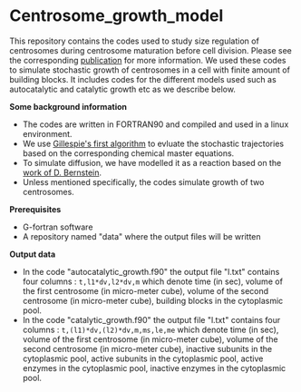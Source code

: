 # Centrosome_growth_model
This repository contains the codes used to study size regulation of centrosomes during centrosome maturation before cell division. Please see the corresponding [publication](https://doi.org/10.7554/eLife.92203.1) for more information. We used these codes to simulate stochastic growth of centrosomes in a cell with finite amount of building blocks. It includes codes for the different models used such as autocatalytic and catalytic growth etc as we describe below.  

**Some background information**
* The codes are written in FORTRAN90 and compiled and used in a linux environment.
* We use [Gillespie's first algorithm](https://pubs.acs.org/doi/10.1021/j100540a008) to evluate the stochastic trajectories based on the corresponding chemical master equations.
* To simulate diffusion, we have modelled it as a reaction based on the [work of D. Bernstein](https://doi.org/10.1103/PhysRevE.71.041103).
* Unless mentioned specifically, the codes simulate growth of two centrosomes.

**Prerequisites**
* G-fortran software
* A repository named "data" where the output files will be written

**Output data**
* In the code "autocatalytic_growth.f90" the output file "l.txt" contains four columns : `t,l1*dv,l2*dv,m` which denote time (in sec), volume of the first centrosome (in micro-meter cube), volume of the second centrosome (in micro-meter cube), building blocks in the cytoplasmic pool.
* In the code "catalytic_growth.f90" the output file "l.txt" contains four columns : `t,(l1)*dv,(l2)*dv,m,ms,le,me` which denote time (in sec), volume of the first centrosome (in micro-meter cube), volume of the second centrosome (in micro-meter cube), inactive subunits in the cytoplasmic pool, active subunits in the cytoplasmic pool, active enzymes in the cytoplasmic pool, inactive enzymes in the cytoplasmic pool.



[1]: [https://pubs.acs.org/doi/10.1021/j100540a008] 'T.D. Gillespie, Exact stochastic simulation of coupled chemical reactions, J Chem. Phys., 1977'
[2]: [https://doi.org/10.1103/PhysRevE.71.041103] 'D. Bernstein, Simulating mesoscopic reaction-diffusion systems using the Gillespie algorithm, Phys. Rev. E, 2005'

